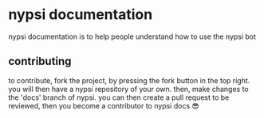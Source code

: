 # nypsi documentation

nypsi documentation is to help people understand how to use the nypsi bot

## contributing

to contribute, fork the project, by pressing the fork button in the top right. you will then have a nypsi repository of your own. then, make changes to the 'docs' branch of nypsi. you can then create a pull request to be reviewed, then you become a contributor to nypsi docs 😎
